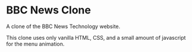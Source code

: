 # BBC News Clone
A clone of the BBC News Technology website.

This clone uses only vanilla HTML, CSS, and a small amount of javascript for the menu animation.
